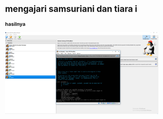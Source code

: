 ---
---

# mengajari samsuriani dan tiara i
### hasilnya 

![assets](/assets/Capturefotomengajar2.PNG)
